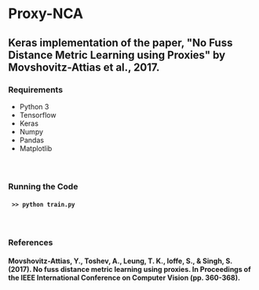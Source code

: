 # Proxy-NCA
## Keras implementation of the paper, "No Fuss Distance Metric Learning using Proxies" by Movshovitz-Attias et al., 2017.

### Requirements
* Python 3
* Tensorflow
* Keras
* Numpy
* Pandas
* Matplotlib
#### </br>

### Running the Code

#### ``` >> python train.py```
#### </br>

### References
#### Movshovitz-Attias, Y., Toshev, A., Leung, T. K., Ioffe, S., & Singh, S. (2017). No fuss distance metric learning using proxies. In Proceedings of the IEEE International Conference on Computer Vision (pp. 360-368).
